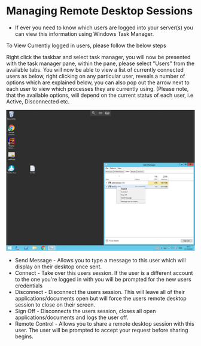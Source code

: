 # Managing Remote Desktop Sessions

* If ever you need to know which users are logged into your server(s) you can view this information using Windows Task Manager. 

To View Currently logged in users, please follow the below steps

Right click the taskbar and select task manager, you will now be presented with the task manager pane, within the pane, please select "Users" from the available tabs.
You will now be able to view a list of currently connected users as below, right clicking on any particular user, reveals a number of options which are explained below, you can also pop out the arrow next to each user to view which processes they are currently using.
(Please note, that the available options, will depend on the current status of each user, i.e Active, Disconnected etc.

![User Sessions](files/rdpsessions/manage.PNG)

* Send Message - Allows you to type a message to this user which will display on their desktop once sent.
* Connect - Take over this users session. If the user is a different account to the one you're logged in with you will be prompted for the new users credentials
* Disconnect - Disconnect the users session. This will leave all of their applications/documents open but will force the users remote desktop session to close on their screen.
* Sign Off - Disconnects the users session, closes all open applications/documents and logs the user off.
* Remote Control - Allows you to share a remote desktop session with this user. The user will be prompted to accept your request before sharing begins.
